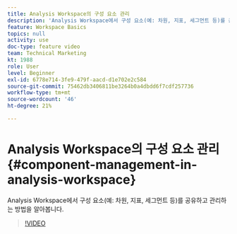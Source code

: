 ```yaml
---
title: Analysis Workspace의 구성 요소 관리
description: 'Analysis Workspace에서 구성 요소(예: 차원, 지표, 세그먼트 등)를 공유하고 관리하는 방법을 알아봅니다.'
feature: Workspace Basics
topics: null
activity: use
doc-type: feature video
team: Technical Marketing
kt: 1988
role: User
level: Beginner
exl-id: 6778e714-3fe9-479f-aacd-d1e702e2c584
source-git-commit: 75462db3406811be3264b0a4dbdd6f7cdf257736
workflow-type: tm+mt
source-wordcount: '46'
ht-degree: 21%

---
```


# Analysis Workspace의 구성 요소 관리 {#component-management-in-analysis-workspace}

Analysis Workspace에서 구성 요소(예: 차원, 지표, 세그먼트 등)를 공유하고 관리하는 방법을 알아봅니다.

>[!VIDEO](https://video.tv.adobe.com/v/24095/?quality=12)
